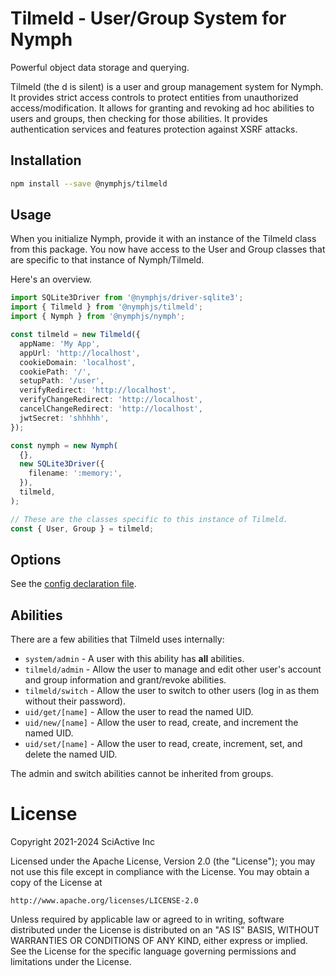 # Tilmeld - User/Group System for Nymph

Powerful object data storage and querying.

Tilmeld (the d is silent) is a user and group management system for Nymph. It provides strict access controls to protect entities from unauthorized access/modification. It allows for granting and revoking ad hoc abilities to users and groups, then checking for those abilities. It provides authentication services and features protection against XSRF attacks.

## Installation

```sh
npm install --save @nymphjs/tilmeld
```

## Usage

When you initialize Nymph, provide it with an instance of the Tilmeld class from this package. You now have access to the User and Group classes that are specific to that instance of Nymph/Tilmeld.

Here's an overview.

```ts
import SQLite3Driver from '@nymphjs/driver-sqlite3';
import { Tilmeld } from '@nymphjs/tilmeld';
import { Nymph } from '@nymphjs/nymph';

const tilmeld = new Tilmeld({
  appName: 'My App',
  appUrl: 'http://localhost',
  cookieDomain: 'localhost',
  cookiePath: '/',
  setupPath: '/user',
  verifyRedirect: 'http://localhost',
  verifyChangeRedirect: 'http://localhost',
  cancelChangeRedirect: 'http://localhost',
  jwtSecret: 'shhhhh',
});

const nymph = new Nymph(
  {},
  new SQLite3Driver({
    filename: ':memory:',
  }),
  tilmeld,
);

// These are the classes specific to this instance of Tilmeld.
const { User, Group } = tilmeld;
```

## Options

See the [config declaration file](src/conf/d.ts).

## Abilities

There are a few abilities that Tilmeld uses internally:

- `system/admin` - A user with this ability has **all** abilities.
- `tilmeld/admin` - Allow the user to manage and edit other user's account and group information and grant/revoke abilities.
- `tilmeld/switch` - Allow the user to switch to other users (log in as them without their password).
- `uid/get/[name]` - Allow the user to read the named UID.
- `uid/new/[name]` - Allow the user to read, create, and increment the named UID.
- `uid/set/[name]` - Allow the user to read, create, increment, set, and delete the named UID.

The admin and switch abilities cannot be inherited from groups.

# License

Copyright 2021-2024 SciActive Inc

Licensed under the Apache License, Version 2.0 (the "License");
you may not use this file except in compliance with the License.
You may obtain a copy of the License at

    http://www.apache.org/licenses/LICENSE-2.0

Unless required by applicable law or agreed to in writing, software
distributed under the License is distributed on an "AS IS" BASIS,
WITHOUT WARRANTIES OR CONDITIONS OF ANY KIND, either express or implied.
See the License for the specific language governing permissions and
limitations under the License.

